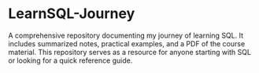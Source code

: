 # LearnSQL-Journey
A comprehensive repository documenting my journey of learning SQL. It includes summarized notes, practical examples, and a PDF of the course material. This repository serves as a resource for anyone starting with SQL or looking for a quick reference guide.
